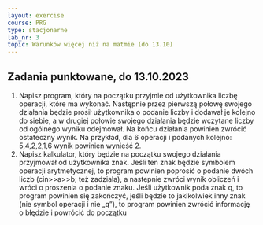 ```yaml
---
layout: exercise
course: PRG
type: stacjonarne
lab_nr: 3
topic: Warunków więcej niż na matmie (do 13.10)
---
```

## Zadania punktowane, do 13.10.2023

1. Napisz program, który na początku przyjmie od użytkownika liczbę operacji, które ma wykonać. Następnie przez pierwszą połowę swojego działania będzie prosił użytkownika o podanie liczby i dodawał je kolejno do siebie, a w drugiej połowie swojego działania będzie wczytane liczby od ogólnego wyniku odejmował. Na końcu działania powinien zwrócić ostateczny wynik.
Na przykład, dla 6 operacji i podanych kolejno: 5,4,2,2,1,6 wynik powinien wynieść 2.
2. Napisz kalkulator, który będzie na początku swojego działania przyjmował od użytkownika znak. Jeśli ten znak będzie symbolem operacji arytmetycznej, to program powinien poprosić o podanie dwóch liczb (cin>>a>>b; też zadziała), a następnie zwróci wynik obliczeń i wróci o proszenia o podanie znaku. Jeśli użytkownik poda znak q, to program powinien się zakończyć, jeśli będzie to jakikolwiek inny znak (nie symbol operacji i nie „q”), to program powinien zwrócić informację o błędzie i powrócić do początku